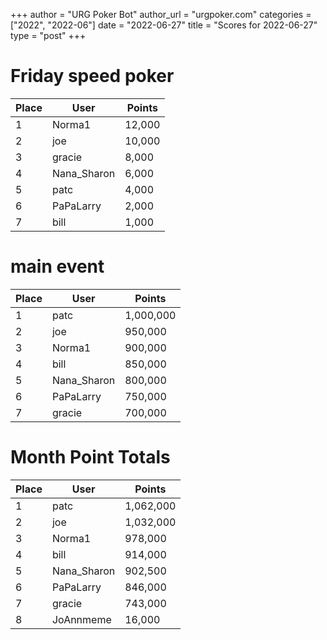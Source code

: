 +++
author = "URG Poker Bot"
author_url = "urgpoker.com"
categories = ["2022", "2022-06"]
date = "2022-06-27"
title = "Scores for 2022-06-27"
type = "post"
+++
# Friday speed poker

| Place | User | Points |
|-------|------|--------|
| 1 | Norma1 | 12,000 |
| 2 | joe | 10,000 |
| 3 | gracie | 8,000 |
| 4 | Nana_Sharon | 6,000 |
| 5 | patc | 4,000 |
| 6 | PaPaLarry | 2,000 |
| 7 | bill | 1,000 |

# main event

| Place | User | Points |
|-------|------|--------|
| 1 | patc | 1,000,000 |
| 2 | joe | 950,000 |
| 3 | Norma1 | 900,000 |
| 4 | bill | 850,000 |
| 5 | Nana_Sharon | 800,000 |
| 6 | PaPaLarry | 750,000 |
| 7 | gracie | 700,000 |

# Month Point Totals

| Place | User | Points |
|-------|------|--------|
| 1 | patc | 1,062,000 |
| 2 | joe | 1,032,000 |
| 3 | Norma1 | 978,000 |
| 4 | bill | 914,000 |
| 5 | Nana_Sharon | 902,500 |
| 6 | PaPaLarry | 846,000 |
| 7 | gracie | 743,000 |
| 8 | JoAnnmeme | 16,000 |
